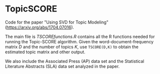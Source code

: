 # TopicSCORE
Code for the paper "Using SVD for Topic Modeling" (https://arxiv.org/abs/1704.07016).

The main file is $\textit{TSCOREfunctions.R}$ contains all the R functions needed for running the Topic-SCORE algorithm. Given the word-document-frequency matrix $D$ and the number of topics $K$, use $\texttt{TSCORE(D,K)}$ to obtain the estimated topic matrix and other output.    

We also include the Associated Press (AP) data set and the Statistical Literature Abstracts (SLA) data set analyzed in the paper. 


